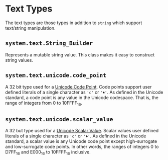 # Text Types

The text types are those types in addition to `string` which support text/string manipulation.

## `system.text.String_Builder`

Represents a mutable string value. This class makes it easy to construct string values.

## `system.text.unicode.code_point`

A 32 bit type used for a [Unicode Code Point](https://unicode.org/glossary/#code_point). Code points support user defined literals of a single character as `'c'` or `'♠'`. As defined in the Unicode standard, a code point is any value in the Unicode codespace. That is, the range of integers from 0 to 10FFFF<sub>16</sub>.

## `system.text.unicode.scalar_value`

A 32 but type used for a [Unicode Scalar Value](https://unicode.org/glossary/#unicode_scalar_value). Scalar values user defined literals of a single character as `'c'` or `'♠'`. As defined in the Unicode standard, a scalar value is any Unicode code point except high-surrogate and low-surrogate code points. In other words, the ranges of integers 0 to D7FF<sub>16</sub> and E000<sub>16</sub> to 10FFFF<sub>16</sub> inclusive.
